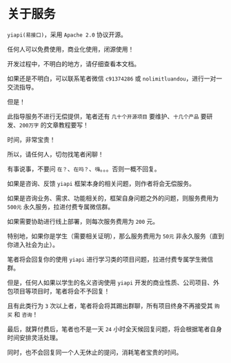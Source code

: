 # 关于服务

`yiapi(易接口)`，采用 `Apache 2.0` 协议开源。

任何人可以免费使用，商业化使用，闭源使用！

开发过程中，不明白的地方，请仔细查看本文档。

如果还是不明白，可以联系笔者微信 `c91374286` 或 `nolimitluandou`，进行一对一交流指导。

但是！

此指导服务不进行无偿提供，笔者还有 `几十个开源项目` 要维护、`十几个产品` 要研发、`200万字` 的文章教程要写！

时间，非常宝贵！

所以，请任何人，切勿找笔者闲聊！

有事说事，不要问 `在？`、`在吗？`、`嗨`。。。否则一概不回复。

如果是咨询、反馈 `yiapi` 框架本身的相关问题，则作者将会无偿服务。

如果是咨询业务、需求、功能相关的，框架自身问题之外的问题，则服务费用为 `500元` 永久服务，拉进付费专属微信群。

如果需要协助进行线上部署，则每次服务费用为 `200` 元。

特别地，如果你是学生（需要相关证明），那么服务费用为 `50元` 非永久服务（直到你进入社会为止）。

笔者将会回复你的使用 `yiapi` 进行学习类的项目问题，拉进付费专属学生微信群。

但是，任何人如果以学生的名义咨询使用 `yiapi` 开发的商业性质、公司项目、外包项目等项目时，笔者将会不予回复！

且有此类行为 `3` 次以上者，笔者将会将其踢出群聊，所有项目终身不再接受其 `购买` 和 `咨询`！

最后，就算付费后，笔者也不是一天 `24` 小时全天候回复问题，将会根据笔者自身时间安排灵活处理。

同时，也不会回复同一个人无休止的提问，消耗笔者宝贵的时间。
